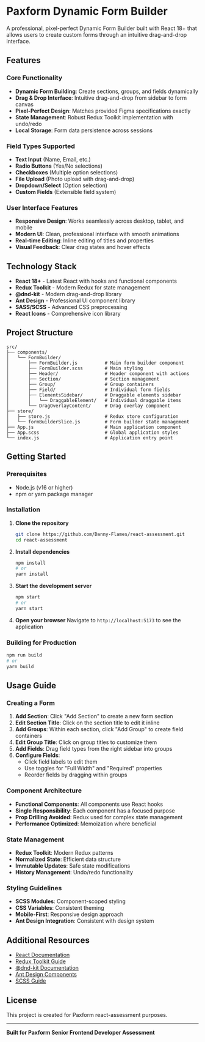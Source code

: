 # Paxform Dynamic Form Builder

A professional, pixel-perfect Dynamic Form Builder built with React 18+ that allows users to create custom forms through an intuitive drag-and-drop interface.

## Features

### Core Functionality
- **Dynamic Form Building**: Create sections, groups, and fields dynamically
- **Drag & Drop Interface**: Intuitive drag-and-drop from sidebar to form canvas
- **Pixel-Perfect Design**: Matches provided Figma specifications exactly
- **State Management**: Robust Redux Toolkit implementation with undo/redo
- **Local Storage**: Form data persistence across sessions

### Field Types Supported
- **Text Input** (Name, Email, etc.)
- **Radio Buttons** (Yes/No selections)
- **Checkboxes** (Multiple option selections)
- **File Upload** (Photo upload with drag-and-drop)
- **Dropdown/Select** (Option selection)
- **Custom Fields** (Extensible field system)

### User Interface Features
- **Responsive Design**: Works seamlessly across desktop, tablet, and mobile
- **Modern UI**: Clean, professional interface with smooth animations
- **Real-time Editing**: Inline editing of titles and properties
- **Visual Feedback**: Clear drag states and hover effects

## Technology Stack
- **React 18+** - Latest React with hooks and functional components
- **Redux Toolkit** - Modern Redux for state management
- **@dnd-kit** - Modern drag-and-drop library
- **Ant Design** - Professional UI component library
- **SASS/SCSS** - Advanced CSS preprocessing
- **React Icons** - Comprehensive icon library

## Project Structure

```
src/
├── components/
│   └── FormBuilder/
│       ├── FormBuilder.js          # Main form builder component
│       ├── FormBuilder.scss        # Main styling
│       ├── Header/                 # Header component with actions
│       ├── Section/                # Section management
│       ├── Group/                  # Group containers
│       ├── Field/                  # Individual form fields
│       ├── ElementsSidebar/        # Draggable elements sidebar
│       │   └── DraggableElement/   # Individual draggable items
│       └── DragOverlayContent/     # Drag overlay component
├── store/
│   ├── store.js                    # Redux store configuration
│   └── formBuilderSlice.js         # Form builder state management
├── App.js                          # Main application component
├── App.scss                        # Global application styles
└── index.js                        # Application entry point
```

## Getting Started

### Prerequisites
- Node.js (v16 or higher)
- npm or yarn package manager

### Installation

1. **Clone the repository**
   ```bash
   git clone https://github.com/Danny-Flames/react-assessment.git
   cd react-assessment
   ```

2. **Install dependencies**
   ```bash
   npm install
   # or
   yarn install
   ```

3. **Start the development server**
   ```bash
   npm start
   # or
   yarn start
   ```

4. **Open your browser**
Navigate to `http://localhost:5173` to see the application

### Building for Production

```bash
npm run build
# or
yarn build
```

## Usage Guide

### Creating a Form

1. **Add Section**: Click "Add Section" to create a new form section
2. **Edit Section Title**: Click on the section title to edit it inline
3. **Add Groups**: Within each section, click "Add Group" to create field containers
4. **Edit Group Title**: Click on group titles to customize them
5. **Add Fields**: Drag field types from the right sidebar into groups
6. **Configure Fields**: 
   - Click field labels to edit them
   - Use toggles for "Full Width" and "Required" properties
   - Reorder fields by dragging within groups


### Component Architecture
- **Functional Components**: All components use React hooks
- **Single Responsibility**: Each component has a focused purpose
- **Prop Drilling Avoided**: Redux used for complex state management
- **Performance Optimized**: Memoization where beneficial

### State Management
- **Redux Toolkit**: Modern Redux patterns
- **Normalized State**: Efficient data structure
- **Immutable Updates**: Safe state modifications
- **History Management**: Undo/redo functionality

### Styling Guidelines
- **SCSS Modules**: Component-scoped styling
- **CSS Variables**: Consistent theming
- **Mobile-First**: Responsive design approach
- **Ant Design Integration**: Consistent with design system

## Additional Resources

- [React Documentation](https://reactjs.org/docs)
- [Redux Toolkit Guide](https://redux-toolkit.js.org/)
- [@dnd-kit Documentation](https://docs.dndkit.com/)
- [Ant Design Components](https://ant.design/components/overview/)
- [SCSS Guide](https://sass-lang.com/guide)

## License

This project is created for Paxform react-assessment purposes.

---

**Built for Paxform Senior Frontend Developer Assessment**